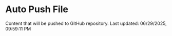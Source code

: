 # Auto Push File

Content that will be pushed to GitHub repository.
Last updated: 06/29/2025, 09:59:11 PM